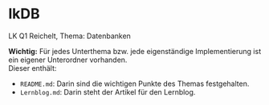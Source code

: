 # lkDB
LK Q1 Reichelt, Thema: Datenbanken

**Wichtig:**
Für jedes Unterthema bzw. jede eigenständige Implementierung ist ein eigener Unterordner vorhanden.  
Dieser enthält:

- `README.md`: Darin sind die wichtigen Punkte des Themas festgehalten.
- `Lernblog.md`: Darin steht der Artikel für den Lernblog.